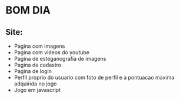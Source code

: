 # BOM DIA

## Site:
- Pagina com imagens
- Pagina com videos do youtube
- Pagina de esteganografia de imagens
- Pagina de cadastro 
- Pagina de login
- Perfil proprio do usuario com foto de perfil e a pontuacao maxima adquirida no jogo
- Jogo em javascript


